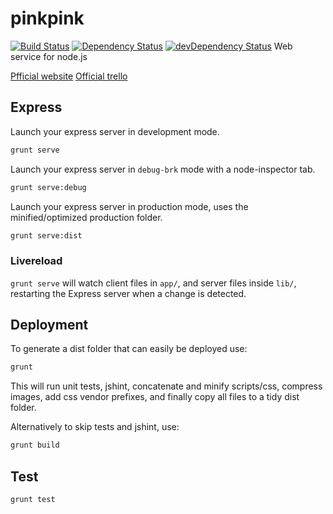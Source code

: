 pinkpink
========
[![Build Status](https://travis-ci.org/HanSeungHo/pinkpink.svg?branch=master)](https://travis-ci.org/HanSeungHo/pinkpink)
[![Dependency Status](https://david-dm.org/HanSeungHo/pinkpink.svg?theme=shields.io)](https://david-dm.org/HanSeungHo/pinkpink)
[![devDependency Status](https://david-dm.org/HanSeungHo/pinkpink/dev-status.svg?theme=shields.io)](https://david-dm.org/HanSeungHo/pinkpink#info=devDependencies)
Web service for node.js

[Pfficial website](http://hanseungho.github.io/pinkpink/)
[Official trello](https://trello.com/b/iutnsyl9/pinkpink)

## Express

Launch your express server in development mode.
```bash
grunt serve
```

Launch your express server in `debug-brk` mode with a node-inspector tab.
```bash
grunt serve:debug
```

Launch your express server in production mode, uses the minified/optimized production folder.
```bash
grunt serve:dist
```

### Livereload

`grunt serve` will watch client files in `app/`, and server files inside `lib/`, restarting the Express server when a change is detected.

## Deployment

To generate a dist folder that can easily be deployed use:

```bash
grunt
```

This will run unit tests, jshint, concatenate and minify scripts/css, compress images, add css vendor prefixes, and finally copy all files to a tidy dist folder.

Alternatively to skip tests and jshint, use:

```bash
grunt build
```

## Test

```bash
grunt test
```
